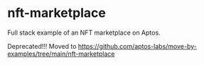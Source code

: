 # nft-marketplace

Full stack example of an NFT marketplace on Aptos.

Deprecated!!! Moved to https://github.com/aptos-labs/move-by-examples/tree/main/nft-marketplace
